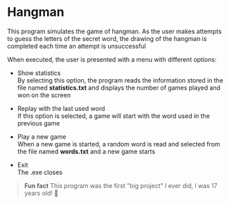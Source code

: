 # Hangman
This program simulates the game of hangman. As the user makes attempts to guess the letters of the secret word, the drawing of the hangman is completed each time an attempt is unsuccessful

When executed, the user is presented with a menu with different options:

- Show statistics <br> By selecting this option, the program reads the information stored in the file named **statistics.txt** and displays the number of games played and won on the screen

- Replay with the last used word <br> If this option is selected, a game will start with the word used in the previous game

- Play a new game <br> When a new game is started, a random word is read and selected from the file named **words.txt** and a new game starts

- Exit <br> The .exe closes

> **Fun fact** This program was the first "big project" I ever did, I was 17 years old! :star2:
